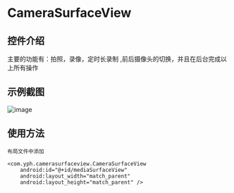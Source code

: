 # CameraSurfaceView
## 控件介绍
主要的功能有：拍照，录像，定时长录制 ,前后摄像头的切换，并且在后台完成以上所有操作


## 示例截图

![image](https://github.com/qq542391099/CameraSurfaceView-master/blob/master/screenshot/CameraSurfaceView.png)


## 使用方法

```
布局文件中添加

<com.yph.camerasurfaceview.CameraSurfaceView
    android:id="@+id/mediaSurfaceView"
    android:layout_width="match_parent"
    android:layout_height="match_parent" />
```
